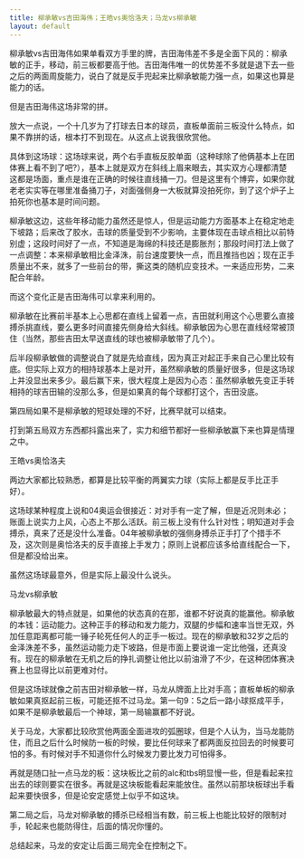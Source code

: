 ```yaml
---
title: 柳承敏vs吉田海伟；王皓vs奥恰洛夫；马龙vs柳承敏
layout: default
---
```


柳承敏vs吉田海伟如果单看双方手里的牌，吉田海伟差不多是全面下风的：柳承敏的正手，移动，前三板都要高于他。吉田海伟唯一的优势差不多就是退下去一些之后的两面周旋能力，说白了就是反手兜起来比柳承敏能力强一点，如果这也算是能力的话。

但是吉田海伟这场非常的拼。

放大一点说，一个十几岁为了打球去日本的球员，直板单面前三板没什么特点，如果不靠拼的话，根本打不到现在。从这点上说我很欣赏他。

具体到这场球：这场球来说，两个右手直板反胶单面（这种球除了他俩基本上在团体赛上看不到了吧?），基本上就是双方在斜线上眉来眼去，其实双方心理都清楚这都是场面，重点是谁在正确的时候往直线捅一刀。但是这里有个博弈，如果你就老老实实等在哪里准备捅刀子，对面强侧身一大板就算没拍死你，到了这个炉子上拍死你也基本是时间问题。

柳承敏这边，这些年移动能力虽然还是惊人，但是运动能力方面基本上在稳定地走下坡路；后来改了胶水，击球的质量受到不少影响，主要体现在击球点相比以前特别虚；这段时间好了一点，不知道是海绵的科技还是膨胀剂；那段时间打法上做了一点调整：本来柳承敏相比金泽洙，前台速度要快一点，而且推挡也凶；现在正手质量出不来，就多了一些前台的带，撕这类的随机应变技术。一来适应形势，二来配合年龄。

而这个变化正是吉田海伟可以拿来利用的。

柳承敏在比赛前半基本上心思都在直线上留着一点，吉田就利用这个心思要么直接搏杀挑直线，要么更多时间直接先侧身给大斜线。柳承敏因为心思在直线经常被顶住（当然，那些吉田太早送直线的球也被柳承敏带了几个）。

后半段柳承敏做的调整说白了就是先给直线，因为真正对起正手来自己心里比较有底。但实际上双方的相持球基本上是对开，虽然柳承敏的质量好很多，但是这场球上并没显出来多少。最后赢下来，很大程度上是因为心态：虽然柳承敏先变正手转相持的球吉田输的没那么多，但是如果真的每个球都打这个，吉田没底。

第四局如果不是柳承敏的短球处理的不好，比赛早就可以结束。

打到第五局双方东西都抖露出来了，实力和细节都好一些柳承敏赢下来也算是情理之中。


王皓vs奥恰洛夫

两边大家都比较熟悉，都算是比较平衡的两翼实力球（实际上都是反手比正手好）。

这场球某种程度上说和04奥运会很接近：对对手有一定了解，但是近况则未必；账面上说实力上风，心态上不那么活跃。前三板上没有什么针对性；明知道对手会搏杀，真来了还是没什么准备。04年被柳承敏的强侧身搏杀正手打了个措手不及，这次则是奥恰洛夫的反手直接上手发力；原则上说都应该多给直线配合一下，但是都没给出来。

虽然这场球最意外，但是实际上最没什么说头。


马龙vs柳承敏

柳承敏最大的特点就是，如果他的状态真的在那，谁都不好说真的能赢他。柳承敏的本钱：运动能力。这种正手的移动和发力能力，双腿的步幅和速率当世无双，外加任意距离都可能一锤子轮死任何人的正手一板过。现在的柳承敏和32岁之后的金泽洙差不多，虽然运动能力走下坡路，但是市面上要说谁一定比他强，还真没有。现在的柳承敏在无机之后的挣扎调整让他比以前油滑了不少，在这种团体赛决赛上也显得比以前更难对付。

但是这场球就像之前吉田对柳承敏一样，马龙从牌面上比对手高；直板单板的柳承敏如果真抠起前三板，可能还抠不过马龙。第一句9：5之后一路小球抠成平手，如果不是柳承敏最后一个神球，第一局输赢都不好说。

关于马龙，大家都比较欣赏他两面全面进攻的弧圈球，但是个人认为，当马龙能防住，而且之后什么时候防一板的时候，要比任何球来了都两面反拉回去的时候要可怕的多。有时候对手不知道你什么时候发力要比发力可怕得多。

再就是随口扯一点马龙的板：这块板比之前的alc和tbs明显慢一些，但是看起来拉出去的球则要实在很多。再就是这块板能看起来能放住。虽然以前那块板球出手看起来要快很多，但是论安定感觉上似乎不如这块。

第二局之后，马龙对柳承敏的搏杀已经相当有数，前三板上也能比较好的限制对手，轮起来也能防得住，后面的情况你懂的。

总结起来，马龙的安定让后面三局完全在控制之下。